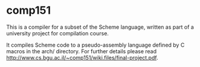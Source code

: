# comp151
This is a compiler for a subset of the Scheme language, written as part of a university project for compilation course.

It compiles Scheme code to a pseudo-assembly language defined by C macros in the arch/ directory. 
For further details please read http://www.cs.bgu.ac.il/~comp151/wiki.files/final-project.pdf.
